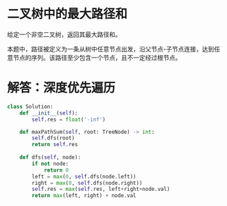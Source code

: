 # 二叉树中的最大路径和

给定一个非空二叉树，返回其最大路径和。

本题中，路径被定义为一条从树中任意节点出发，沿父节点-子节点连接，达到任意节点的序列。该路径至少包含一个节点，且不一定经过根节点。


# 解答：深度优先遍历






```python
class Solution:
    def __init__(self):
        self.res = float('-inf')

    def maxPathSum(self, root: TreeNode) -> int:
        self.dfs(root)
        return self.res
    
    def dfs(self, node):
        if not node:
            return 0
        left = max(0, self.dfs(node.left))
        right = max(0, self.dfs(node.right))
        self.res = max(self.res, left+right+node.val)
        return max(left, right) + node.val
```
